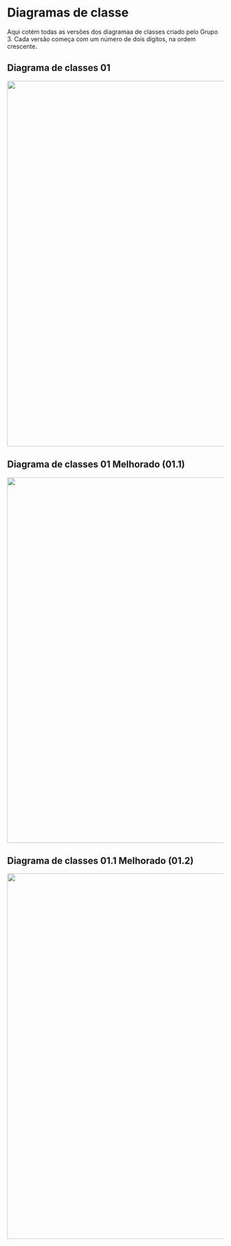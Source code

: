 # Diagramas de classe

Aqui cotém todas as versões dos diagramaa de classes criado pelo Grupo 3. Cada versão começa com um número de dois dígitos, na ordem crescente.

## Diagrama de classes 01

<div align="center">
  <img src="https://github.com/user-attachments/assets/f158bd25-fd86-445b-b339-c7346471d6f2" width="850px"/> 
</div>


## Diagrama de classes 01 Melhorado (01.1)

<div align="center">
  <img src="https://github.com/user-attachments/assets/7fbffd65-e9fe-46d1-b205-26f52e8b25e8" width="850px"/> 
</div>



## Diagrama de classes 01.1 Melhorado (01.2)

<div align="center">
  <img src="https://private-user-images.githubusercontent.com/134981382/373205677-c28b6d98-15cb-464a-b732-ea3d7646a0ee.png?jwt=eyJhbGciOiJIUzI1NiIsInR5cCI6IkpXVCJ9.eyJpc3MiOiJnaXRodWIuY29tIiwiYXVkIjoicmF3LmdpdGh1YnVzZXJjb250ZW50LmNvbSIsImtleSI6ImtleTUiLCJleHAiOjE3Mjc5NDk5ODIsIm5iZiI6MTcyNzk0OTY4MiwicGF0aCI6Ii8xMzQ5ODEzODIvMzczMjA1Njc3LWMyOGI2ZDk4LTE1Y2ItNDY0YS1iNzMyLWVhM2Q3NjQ2YTBlZS5wbmc_WC1BbXotQWxnb3JpdGhtPUFXUzQtSE1BQy1TSEEyNTYmWC1BbXotQ3JlZGVudGlhbD1BS0lBVkNPRFlMU0E1M1BRSzRaQSUyRjIwMjQxMDAzJTJGdXMtZWFzdC0xJTJGczMlMkZhd3M0X3JlcXVlc3QmWC1BbXotRGF0ZT0yMDI0MTAwM1QxMDAxMjJaJlgtQW16LUV4cGlyZXM9MzAwJlgtQW16LVNpZ25hdHVyZT1jNTMyNjE4MjFjYTFjMTk1ZjRmNTE2MTY2YTViYjMxYzAwMGJiZjU1YjY4MTI4ODcwZDVjZTQ0YzkxZGU1NDAxJlgtQW16LVNpZ25lZEhlYWRlcnM9aG9zdCJ9.ZUraFzaAMbl_KTsAQM7kK7jbib3FAVfiAKO2_QPeQls" width="850px"/> 
</div>
